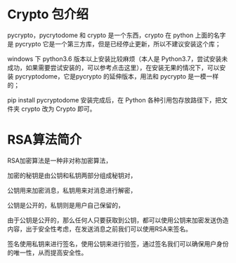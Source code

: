 # Crypto 包介绍
pycrypto，pycrytodome 和 crypto 是一个东西，crypto 在 python 上面的名字是 pycrypto 它是一个第三方库，但是已经停止更新，所以不建议安装这个库；

windows 下 python3.6 版本以上安装比较麻烦（本人是 Python3.7，尝试安装未成功，如果需要尝试安装的，可以参考点击这里），在安装无果的情况下，可以安装 pycryptodome，它是pycrypto 的延伸版本，用法和 pycrypto 是一模一样的；

pip install pycryptodome
安装完成后，在 Python 各种引用包存放路径下，把文件夹 crypto 改为 Crypto 即可。

# RSA算法简介
RSA加密算法是一种非对称加密算法，

加密的秘钥是由公钥和私钥两部分组成秘钥对，

公钥用来加密消息，私钥用来对消息进行解密，

公钥是公开的，私钥则是用户自己保留的，

由于公钥是公开的，那么任何人只要获取到公钥，都可以使用公钥来加密发送伪造内容，出于安全性考虑，在发送消息之前我们可以使用RSA来签名。

签名使用私钥来进行签名，使用公钥来进行验签，通过签名我们可以确保用户身份的唯一性，从而提高安全性。